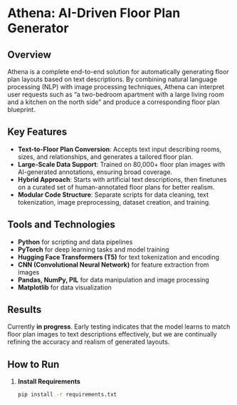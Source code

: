 # Athena: AI-Driven Floor Plan Generator

## Overview
Athena is a complete end-to-end solution for automatically generating floor plan layouts based on text descriptions. By combining natural language processing (NLP) with image processing techniques, Athena can interpret user requests such as “a two-bedroom apartment with a large living room and a kitchen on the north side” and produce a corresponding floor plan blueprint.

## Key Features
- **Text-to-Floor Plan Conversion**: Accepts text input describing rooms, sizes, and relationships, and generates a tailored floor plan.
- **Large-Scale Data Support**: Trained on 80,000+ floor plan images with AI-generated annotations, ensuring broad coverage.
- **Hybrid Approach**: Starts with artificial text descriptions, then finetunes on a curated set of human-annotated floor plans for better realism.
- **Modular Code Structure**: Separate scripts for data cleaning, text tokenization, image preprocessing, dataset creation, and training.

## Tools and Technologies
- **Python** for scripting and data pipelines
- **PyTorch** for deep learning tasks and model training
- **Hugging Face Transformers (T5)** for text tokenization and encoding
- **CNN (Convolutional Neural Network)** for feature extraction from images
- **Pandas, NumPy, PIL** for data manipulation and image processing
- **Matplotlib** for data visualization

## Results
Currently **in progress**. Early testing indicates that the model learns to match floor plan images to text descriptions effectively, but we are continually refining the accuracy and realism of generated layouts.

## How to Run
1. **Install Requirements**  
   ```bash
   pip install -r requirements.txt
